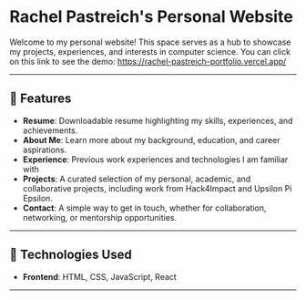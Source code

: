 # Rachel Pastreich's Personal Website

Welcome to my personal website! This space serves as a hub to showcase my projects, experiences, and interests in computer science.
You can click on this link to see the demo: https://rachel-pastreich-portfolio.vercel.app/

---

## 🌟 Features
- **Resume**: Downloadable resume highlighting my skills, experiences, and achievements.
- **About Me**: Learn more about my background, education, and career aspirations.
- **Experience**: Previous work experiences and technologies I am familiar with
- **Projects**: A curated selection of my personal, academic, and collaborative projects, including work from Hack4Impact and Upsilon Pi Epsilon.
- **Contact**: A simple way to get in touch, whether for collaboration, networking, or mentorship opportunities.

---

## 🚀 Technologies Used
- **Frontend**: HTML, CSS, JavaScript, React

---
